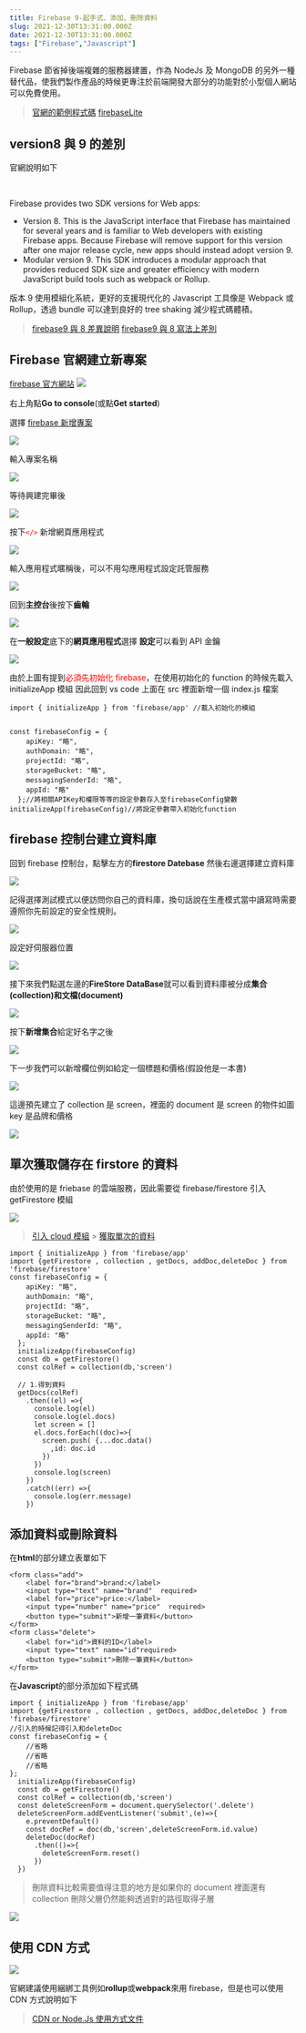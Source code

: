 ```yaml
---
title: Firebase 9-起手式、添加、刪除資料
slug: 2021-12-30T13:31:00.000Z
date: 2021-12-30T13:31:00.000Z
tags: ["Firebase","Javascript"]
---
```


Firebase 節省掉後端複雜的服務器建置，作為 NodeJs 及 MongoDB 的另外一種替代品，使我們製作產品的時候更專注於前端開發大部分的功能對於小型個人網站可以免費使用。

> [官網的範例程式碼](https://firebase.google.com/docs/firestore/quickstart#swift) 
> [firebaseLite](https://firebase.google.com/docs/firestore/solutions/firestore-lite)

## version8 與 9 的差別

官網說明如下

<br>

Firebase provides two SDK versions for Web apps:

- Version 8. This is the JavaScript interface that Firebase has maintained for several years and is familiar to Web developers with existing Firebase apps. Because Firebase will remove support for this version after one major release cycle, new apps should instead adopt version 9.
- Modular version 9. This SDK introduces a modular approach that provides reduced SDK size and greater efficiency with modern JavaScript build tools such as webpack or Rollup.

版本 9 使用模組化系統，更好的支援現代化的 Javascript 工具像是 Webpack 或 Rollup，透過 bundle 可以達到良好的 tree shaking 減少程式碼體積。

> [firebase9 與 8 差異說明](https://firebase.google.com/docs/web/learn-more) 
> [firebase9 與 8 寫法上差別](https://firebase.google.com/docs/web/learn-more#web-version-9_1)

## Firebase 官網建立新專案

[firebase 官方網站](https://firebase.google.com/)
![](https://i.imgur.com/NdNtXJB.png)

右上角點**Go to console**(或點**Get started**)

選擇 [firebase 新增專案](https://console.firebase.google.com/)

![](https://i.imgur.com/DBAAMNi.png)

輸入專案名稱

![](https://i.imgur.com/AKLa3Jj.png)

等待興建完畢後

![](https://i.imgur.com/apJybSJ.png)

按下<font color="red">`</>`</font> 新增網頁應用程式

![](https://i.imgur.com/Klxr2Vm.png)

輸入應用程式暱稱後，可以不用勾應用程式設定託管服務

![](https://i.imgur.com/7aOuGGb.jpg)

回到**主控台**後按下**齒輪**

![](https://i.imgur.com/29E7bD9.png)

在**一般設定**底下的**網頁應用程式**選擇 **設定**可以看到 API 金鑰

![](https://i.imgur.com/kozxaWC.jpg)

由於上圖有提到<font color="red">必須先初始化 firebase</font>，在使用初始化的 function 的時候先載入 initializeApp 模組
因此回到 vs code 上面在 src 裡面新增一個 index.js 檔案

```javascript{numberLines: true}
import { initializeApp } from 'firebase/app' //載入初始化的模組


const firebaseConfig = {
    apiKey: "略",
    authDomain: "略",
    projectId: "略",
    storageBucket: "略",
    messagingSenderId: "略",
    appId: "略"
  };//將相關APIKey和權限等等的設定參數存入至firebaseConfig變數
initializeApp(firebaseConfig)//將設定參數帶入初始化function
```

## firebase 控制台建立資料庫

回到 firebase 控制台，點擊左方的**firestore Datebase** 然後右邊選擇建立資料庫

![](https://i.imgur.com/fOm0Clj.png)

記得選擇測試模式以便訪問你自己的資料庫，換句話說在生產模式當中讀寫時需要遵照你先前設定的安全性規則。

![](https://i.imgur.com/mOlFg8p.png)

設定好伺服器位置

![](https://i.imgur.com/7HpeHId.png)

接下來我們點選左邊的**FireStore DataBase**就可以看到資料庫被分成**集合(collection)**和**文檔(document)**

![](https://i.imgur.com/zXS5lfN.jpg)

按下**新增集合**給定好名字之後

![](https://i.imgur.com/6rqjtni.png)

下一步我們可以新增欄位例如給定一個標題和價格(假設他是一本書)

![](https://i.imgur.com/r4Ff1E4.jpg)

這邊預先建立了 collection 是 screen，裡面的 document 是 screen 的物件如圖 key 是品牌和價格

![](https://i.imgur.com/McZGzcc.png)

## 單次獲取儲存在 firstore 的資料

由於使用的是 friebase 的雲端服務，因此需要從 firebase/firestore 引入 getFirestore 模組

![](https://i.imgur.com/4W2NTAL.png)

> [引入 cloud 模組](https://firebase.google.com/docs/firestore/quickstart#set_up_your_development_environment) > [獲取單次的資料](https://firebase.google.com/docs/firestore/query-data/get-data)

```javascript{numberLines: true}
import { initializeApp } from 'firebase/app'
import {getFirestore , collection , getDocs, addDoc,deleteDoc } from 'firebase/firestore'
const firebaseConfig = {
    apiKey: "略",
    authDomain: "略",
    projectId: "略",
    storageBucket: "略",
    messagingSenderId: "略",
    appId: "略"
  };
  initializeApp(firebaseConfig)
  const db = getFirestore()
  const colRef = collection(db,'screen')

  // 1.得到資料
  getDocs(colRef)
    .then((el) =>{
      console.log(el)
      console.log(el.docs)
      let screen = []
      el.docs.forEach((doc)=>{
        screen.push( {...doc.data()
          ,id: doc.id
        })
      })
      console.log(screen)
    })
    .catch((err) =>{
      console.log(err.message)
    })
```

## 添加資料或刪除資料

在**html**的部分建立表單如下

```html{numberLines: true}
<form class="add">
    <label for="brand">brand:</label>
    <input type="text" name="brand"  required>
    <label for="price">price:</label>
    <input type="number" name="price"  required>
    <button type="submit">新增一筆資料</button>
</form>
<form class="delete">
    <label for="id">資料的ID</label>
    <input type="text" name="id"required>
    <button type="submit">刪除一筆資料</button>
</form>
```

在**Javascript**的部分添加如下程式碼

```javascript{numberLines: true}
import { initializeApp } from 'firebase/app'
import {getFirestore , collection , getDocs, addDoc,deleteDoc } from 'firebase/firestore'
//引入的時候記得引入和deleteDoc
const firebaseConfig = {
    //省略
    //省略
    //省略
};
  initializeApp(firebaseConfig)
  const db = getFirestore()
  const colRef = collection(db,'screen')
  const deleteScreenForm = document.querySelector('.delete')
  deleteScreenForm.addEventListener('submit',(e)=>{
    e.preventDefault()
    const docRef = doc(db,'screen',deleteScreenForm.id.value)
    deleteDoc(docRef)
      .then(()=>{
        deleteScreenForm.reset()
      })
  })
```

> 刪除資料比較需要值得注意的地方是如果你的 document 裡面還有 collection 刪除父層仍然能夠透過對的路徑取得子層

![](https://i.imgur.com/W1HJKCd.png)

## 使用 CDN 方式

![](https://i.imgur.com/gv8YALV.png)

官網建議使用綑綁工具例如**rollup**或**webpack**來用 firebase，但是也可以使用 CDN 方式說明如下

> [CDN or Node.Js 使用方式文件](https://firebase.google.com/docs/web/alt-setup#from-the-cdn)

